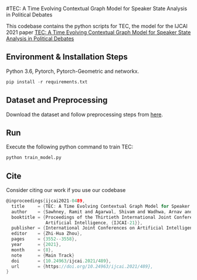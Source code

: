 #TEC: A Time Evolving Contextual Graph Model for Speaker State Analysis in Political Debates

This codebase contains the python scripts for TEC, the model for the IJCAI 2021 paper [TEC: A Time Evolving Contextual Graph Model for Speaker State Analysis in Political Debates](https://www.ijcai.org/proceedings/2021/0489)

## Environment & Installation Steps
Python 3.6, Pytorch, Pytorch-Geometric and networkx.


```python
pip install -r requirements.txt
```

## Dataset and Preprocessing 

Download the dataset and follow preprocessing steps from [here](https://github.com/midas-research/gpols-coling). 


## Run

Execute the following python command to train TEC: 
```python
python train_model.py
```

## Cite
Consider citing our work if you use our codebase

```c
@inproceedings{ijcai2021-0489,
  title     = {TEC: A Time Evolving Contextual Graph Model for Speaker State Analysis in Political Debates},
  author    = {Sawhney, Ramit and Agarwal, Shivam and Wadhwa, Arnav and Shah, Rajiv},
  booktitle = {Proceedings of the Thirtieth International Joint Conference on
               Artificial Intelligence, {IJCAI-21}},
  publisher = {International Joint Conferences on Artificial Intelligence Organization},
  editor    = {Zhi-Hua Zhou},
  pages     = {3552--3558},
  year      = {2021},
  month     = {8},
  note      = {Main Track}
  doi       = {10.24963/ijcai.2021/489},
  url       = {https://doi.org/10.24963/ijcai.2021/489},
}

```

